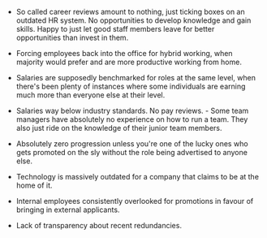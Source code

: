 - So called career reviews amount to nothing, just ticking boxes on an outdated HR system. No opportunities to develop knowledge and gain skills. Happy to just let good staff members leave for better opportunities than invest in them.


 - Forcing employees back into the office for hybrid working, when majority would prefer and are more productive working from home. 


- Salaries are supposedly benchmarked for roles at the same level, when there's been plenty of instances where some individuals are earning much more than everyone else at their level. 


- Salaries way below industry standards. No pay reviews. - Some team managers have absolutely no experience on how to run a team. They also just ride on the knowledge of their junior team members.


 - Absolutely zero progression unless you're one of the lucky ones who gets promoted on the sly without the role being advertised to anyone else. 


- Technology is massively outdated for a company that claims to be at the home of it. 


- Internal employees consistently overlooked for promotions in favour of bringing in external applicants. 


- Lack of transparency about recent redundancies.